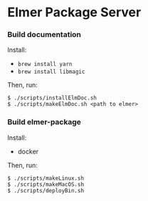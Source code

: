 # Elmer Package Server


### Build documentation

Install:
+ `brew install yarn`
+ `brew install libmagic`

Then, run:

```
$ ./scripts/installElmDoc.sh
$ ./scripts/makeElmDoc.sh <path to elmer>
```

### Build elmer-package

Install:
+ docker

Then, run:

```
$ ./scripts/makeLinux.sh
$ ./scripts/makeMacOS.sh
$ ./scripts/deployBin.sh
```

